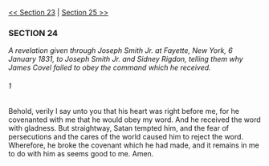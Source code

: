 [<< Section 23](Section%2023.md)  |  [Section 25 >>](Section%2025.md)

### SECTION 24

*A revelation given through Joseph Smith Jr. at Fayette, New York, 6 January 1831, to Joseph Smith Jr. and Sidney Rigdon, telling them why James Covel failed to obey the command which he received.*

###### 1
Behold, verily I say unto you that his heart was right before me, for he covenanted with me that he would obey my word. And he received the word with gladness. But straightway, Satan tempted him, and the fear of persecutions and the cares of the world caused him to reject the word. Wherefore, he broke the covenant which he had made, and it remains in me to do with him as seems good to me. Amen.